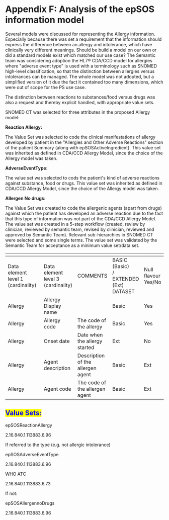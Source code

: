 # Appendix F: Analysis of the epSOS information model

Several models were discussed for representing the Allergy information. Especially because there was set a requirement that the information should express the difference between an allergy and intolerance, which have clinically very different meanings. Should be build a model on our own or did a standard models exist which matched our use case? The Semantic team was considering adoption the HL7® CDA/CCD model for allergies where "adverse event type" is used with a terminology such as SNOMED high-level classification, so that the distinction between allergies versus intolerances can be managed. The whole model was not adopted, but a simplified version of it due the fact it contained too many dimensions, which were out of scope for the PS use case.

The distinction between reactions to substances/food versus drugs was also a request and thereby explicit handled, with appropriate value sets.

SNOMED CT was selected for three attributes in the proposed Allergy model:

**Reaction Allergy:**

The Value Set was selected to code the clinical manifestations of allergy developed by patient in the "Allergies and Other Adverse Reactions" section of the patient Summary (along with epSOSActiveIngredient). This value set was inherited as defined in CDA/CCD Allergy Model, since the choice of the Allergy model was taken.

**AdverseEventType:**

The value set was selected to cods the patient's kind of adverse reactions against substance, food or drugs. This value set was inherited as defined in CDA/CCD Allergy Model, since the choice of the Allergy model was taken.

**Allergen No drugs:**

The Value Set was created to code the allergenic agents (apart from drugs) against which the patient has developed an adverse reaction due to the fact that this type of information was not part of the CDA/CCD Allergy Model. The value set was created in a 5-step workflow (created, review by clinician, reviewed by semantic team, revised by clinician, reviewed and approved by Semantic Team). Relevant sub-hierarchies in SNOMED CT were selected and some single terms. The value set was validated by the Semantic Team for acceptance as a minimum value set/data set.

<table data-header-hidden><thead><tr><th width="159.5078125"></th><th></th><th></th><th></th><th></th></tr></thead><tbody><tr><td>Data<br>element<br>level 1<br>(cardinality)</td><td>Data element level 3<br>(cardinality)</td><td>COMMENTS</td><td>BASIC (Basic)<br>/ EXTENDED<br>(Ext)<br>DATASET</td><td>Null flavour Yes/No</td></tr><tr><td>Allergy</td><td>Allergy Display name</td><td><br></td><td>Basic</td><td>Yes</td></tr><tr><td>Allergy</td><td>Allergy code</td><td>The code of the allergy</td><td>Basic</td><td>Yes</td></tr><tr><td>Allergy</td><td>Onset date</td><td>Date when the allergy started</td><td>Ext</td><td>No</td></tr><tr><td>Allergy</td><td>Agent description</td><td>Description of the allergen agent</td><td>Basic</td><td>Ext</td></tr><tr><td>Allergy</td><td>Agent code</td><td>The code of the allergen agent</td><td>Basic</td><td>Ext</td></tr></tbody></table>

## <mark style="color:blue;">Value Sets:</mark>

epSOSReactionAllergy

2.16.840.1.113883.6.96

If referred to the type (e.g. not allergic intolerance)

epSOSAdverseEventType

2.16.840.1.113883.6.96

WHO ATC

2.16.840.1.113883.6.73

If not:

epSOSAllergennoDrugs

2.16.840.1.113883.6.96
